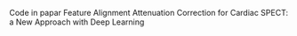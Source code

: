 Code in papar Feature Alignment Attenuation Correction for Cardiac SPECT: a New Approach with Deep Learning
